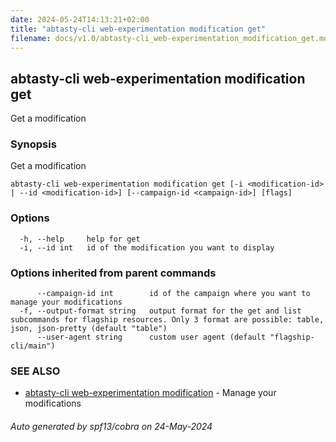 ```yaml
---
date: 2024-05-24T14:13:21+02:00
title: "abtasty-cli web-experimentation modification get"
filename: docs/v1.0/abtasty-cli_web-experimentation_modification_get.md
---
```

## abtasty-cli web-experimentation modification get

Get a modification

### Synopsis

Get a modification

```
abtasty-cli web-experimentation modification get [-i <modification-id> | --id <modification-id>] [--campaign-id <campaign-id>] [flags]
```

### Options

```
  -h, --help     help for get
  -i, --id int   id of the modification you want to display
```

### Options inherited from parent commands

```
      --campaign-id int        id of the campaign where you want to manage your modifications
  -f, --output-format string   output format for the get and list subcommands for flagship resources. Only 3 format are possible: table, json, json-pretty (default "table")
      --user-agent string      custom user agent (default "flagship-cli/main")
```

### SEE ALSO

* [abtasty-cli web-experimentation modification](/docs/v1.0/abtasty-cli_web-experimentation_modification.md)	 - Manage your modifications

###### Auto generated by spf13/cobra on 24-May-2024
